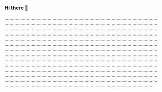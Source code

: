 ### Hi there 👋

.....................................................................................................................................................................................................................................................................................................................................................................................................................................................................................................................................................................................................................................................................................................................................................................................................................................................................................................................................................................................................................................................................................................................................................................................................................................................................................................................................................................................................................................................................................................................................................................................................................................................................................................................................................................................................